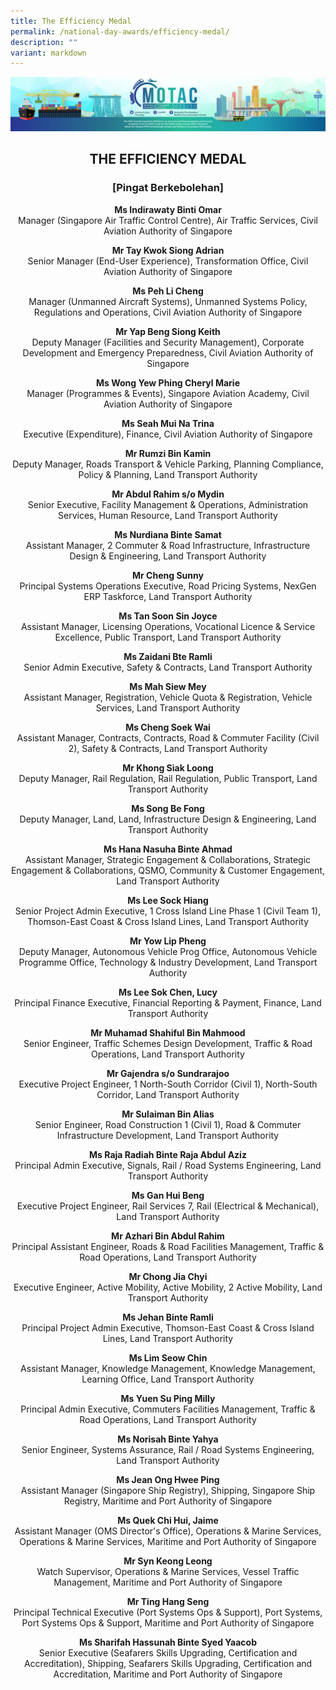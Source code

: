 ```yaml
---
title: The Efficiency Medal
permalink: /national-day-awards/efficiency-medal/
description: ""
variant: markdown
---
```

![](/images/hero.png) 

<center>
  <h2>THE EFFICIENCY MEDAL</h2>
  <h3>[Pingat Berkebolehan]</h3>
</center>
<center>
  <p>
    <b>Ms Indirawaty Binti Omar</b>
    <br>Manager (Singapore Air Traffic Control Centre), Air Traffic Services, Civil Aviation Authority of Singapore
  </p>
  <p>
    <b>Mr Tay Kwok Siong Adrian</b>
    <br>Senior Manager (End-User Experience), Transformation Office, Civil Aviation Authority of Singapore
  </p>
  <p>
    <b>Ms Peh Li Cheng</b>
    <br>Manager (Unmanned Aircraft Systems), Unmanned Systems Policy, Regulations and Operations, Civil Aviation Authority of Singapore
  </p>
  <p>
    <b>Mr Yap Beng Siong Keith</b>
    <br>Deputy Manager (Facilities and Security Management), Corporate Development and Emergency Preparedness, Civil Aviation Authority of Singapore
  </p>
  <p>
    <b>Ms Wong Yew Phing Cheryl Marie</b>
    <br>Manager (Programmes &amp; Events), Singapore Aviation Academy, Civil Aviation Authority of Singapore
  </p>
  <p>
    <b>Ms Seah Mui Na Trina</b>
    <br>Executive (Expenditure), Finance, Civil Aviation Authority of Singapore
  </p>
  <p>
    <b>Mr Rumzi Bin Kamin</b>
    <br>Deputy Manager, Roads Transport &amp; Vehicle Parking, Planning Compliance, Policy &amp; Planning, Land Transport Authority
  </p>
  <p>
    <b>Mr Abdul Rahim s/o Mydin</b>
    <br>Senior Executive, Facility Management &amp; Operations, Administration Services, Human Resource, Land Transport Authority
  </p>
  <p>
    <b>Ms Nurdiana Binte Samat</b>
    <br>Assistant Manager, 2 Commuter &amp; Road Infrastructure, Infrastructure Design &amp; Engineering, Land Transport Authority
  </p>
  <p>
    <b>Mr Cheng Sunny</b>
    <br>Principal Systems Operations Executive, Road Pricing Systems, NexGen ERP Taskforce, Land Transport Authority
  </p>
  <p>
    <b>Ms Tan Soon Sin Joyce</b>
    <br>Assistant Manager, Licensing Operations, Vocational Licence &amp; Service Excellence, Public Transport, Land Transport Authority
  </p>
  <p>
    <b>Ms Zaidani Bte Ramli</b>
    <br>Senior Admin Executive, Safety &amp; Contracts, Land Transport Authority
  </p>
  <p>
    <b>Ms Mah Siew Mey</b>
    <br>Assistant Manager, Registration, Vehicle Quota &amp; Registration, Vehicle Services, Land Transport Authority
  </p>
  <p>
    <b>Ms Cheng Soek Wai</b>
    <br>Assistant Manager, Contracts, Contracts, Road &amp; Commuter Facility (Civil 2), Safety &amp; Contracts, Land Transport Authority
  </p>
  <p>
    <b>Mr Khong Siak Loong</b>
    <br>Deputy Manager, Rail Regulation, Rail Regulation, Public Transport, Land Transport Authority
  </p>
  <p>
    <b>Ms Song Be Fong</b>
    <br>Deputy Manager, Land, Land, Infrastructure Design &amp; Engineering, Land Transport Authority
  </p>
  <p>
    <b>Ms Hana Nasuha Binte Ahmad</b>
    <br>Assistant Manager, Strategic Engagement &amp; Collaborations, Strategic Engagement &amp; Collaborations, QSMO, Community &amp; Customer Engagement, Land Transport Authority
  </p>
  <p>
    <b>Ms Lee Sock Hiang</b>
    <br>Senior Project Admin Executive, 1 Cross Island Line Phase 1 (Civil Team 1), Thomson-East Coast &amp; Cross Island Lines, Land Transport Authority
  </p>
  <p>
    <b>Mr Yow Lip Pheng</b>
    <br>Deputy Manager, Autonomous Vehicle Prog Office, Autonomous Vehicle Programme Office, Technology &amp; Industry Development, Land Transport Authority
  </p>
  <p>
    <b>Ms Lee Sok Chen, Lucy</b>
    <br>Principal Finance Executive, Financial Reporting &amp; Payment, Finance, Land Transport Authority
  </p>
  <p>
    <b>Mr Muhamad Shahiful Bin Mahmood</b>
    <br>Senior Engineer, Traffic Schemes Design Development, Traffic &amp; Road Operations, Land Transport Authority
  </p>
  <p>
    <b>Mr Gajendra s/o Sundrarajoo</b>
    <br>Executive Project Engineer, 1 North-South Corridor (Civil 1), North-South Corridor, Land Transport Authority
  </p>
  <p>
    <b>Mr Sulaiman Bin Alias</b>
    <br>Senior Engineer, Road Construction 1 (Civil 1), Road &amp; Commuter Infrastructure Development, Land Transport Authority
  </p>
  <p>
    <b>Ms Raja Radiah Binte Raja Abdul Aziz</b>
    <br>Principal Admin Executive, Signals, Rail / Road Systems Engineering, Land Transport Authority
  </p>
  <p>
    <b>Ms Gan Hui Beng</b>
    <br>Executive Project Engineer, Rail Services 7, Rail (Electrical &amp; Mechanical), Land Transport Authority
  </p>
  <p>
    <b>Mr Azhari Bin Abdul Rahim</b>
    <br>Principal Assistant Engineer, Roads &amp; Road Facilities Management, Traffic &amp; Road Operations, Land Transport Authority
  </p>
  <p>
    <b>Mr Chong Jia Chyi</b>
    <br>Executive Engineer, Active Mobility, Active Mobility, 2 Active Mobility, Land Transport Authority
  </p>
  <p>
    <b>Ms Jehan Binte Ramli</b>
    <br>Principal Project Admin Executive, Thomson-East Coast &amp; Cross Island Lines, Land Transport Authority
  </p>
  <p>
    <b>Ms Lim Seow Chin</b>
    <br>Assistant Manager, Knowledge Management, Knowledge Management, Learning Office, Land Transport Authority
  </p>
  <p>
    <b>Ms Yuen Su Ping Milly</b>
    <br>Principal Admin Executive, Commuters Facilities Management, Traffic &amp; Road Operations, Land Transport Authority
  </p>
  <p>
    <b>Ms Norisah Binte Yahya</b>
    <br>Senior Engineer, Systems Assurance, Rail / Road Systems Engineering, Land Transport Authority
  </p>
  <p>
    <b>Ms Jean Ong Hwee Ping</b>
    <br>Assistant Manager (Singapore Ship Registry), Shipping, Singapore Ship Registry, Maritime and Port Authority of Singapore
  </p>
  <p>
    <b>Ms Quek Chi Hui, Jaime</b>
    <br>Assistant Manager (OMS Director's Office), Operations &amp; Marine Services, Operations &amp; Marine Services, Maritime and Port Authority of Singapore
  </p>
  <p>
    <b>Mr Syn Keong Leong</b>
    <br>Watch Supervisor, Operations &amp; Marine Services, Vessel Traffic Management, Maritime and Port Authority of Singapore
  </p>
  <p>
    <b>Mr Ting Hang Seng</b>
    <br>Principal Technical Executive (Port Systems Ops &amp; Support), Port Systems, Port Systems Ops &amp; Support, Maritime and Port Authority of Singapore
  </p>
  <p>
    <b>Ms Sharifah Hassunah Binte Syed Yaacob</b>
    <br>Senior Executive (Seafarers Skills Upgrading, Certification and Accreditation), Shipping, Seafarers Skills Upgrading, Certification and Accreditation, Maritime and Port Authority of Singapore
  </p>
</center>